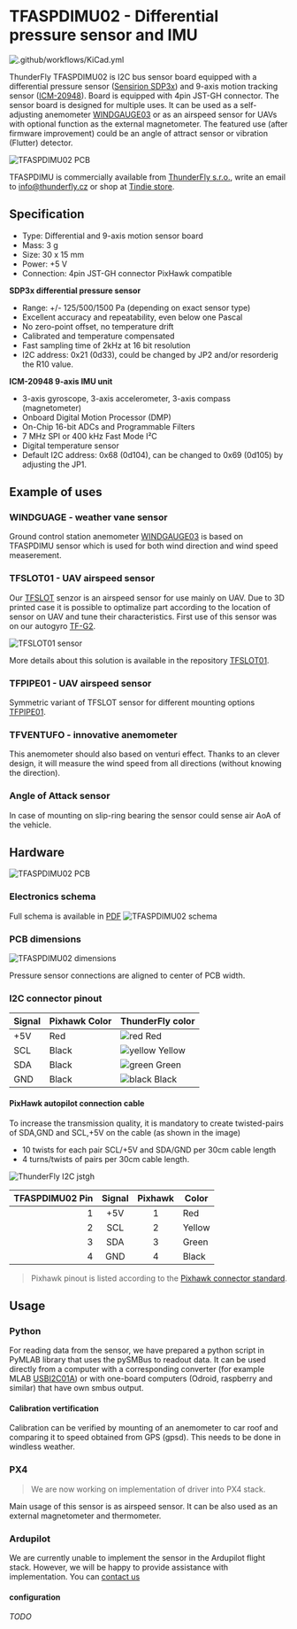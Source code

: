 # TFASPDIMU02 - Differential pressure sensor and IMU

![.github/workflows/KiCad.yml](https://github.com/ThunderFly-aerospace/TFASPDIMU01/workflows/.github/workflows/KiCad.yml/badge.svg)

ThunderFly TFASPDIMU02 is I2C bus sensor board equipped with a differential pressure sensor ([Sensirion SDP3x](https://www.sensirion.com/sdp3x/)) and 9-axis motion tracking sensor ([ICM-20948](https://invensense.tdk.com/products/motion-tracking/9-axis/icm-20948/)). Board is equipped with 4pin JST-GH connector. The sensor board is designed for multiple uses. It can be used as a self-adjusting anemometer [WINDGAUGE03](https://github.com/mlab-modules/WINDGAUGE03) or as an airspeed sensor for UAVs with optional function as the external magnetometer. The featured use (after firmware improvement) could be an angle of attract sensor or vibration (Flutter) detector.

![TFASPDIMU02 PCB](doc/img/TFASPDIMU01_2.jpg)

TFASPDIMU is commercially available from [ThunderFly s.r.o.](https://www.thunderfly.cz/), write an email to info@thunderfly.cz or shop at [Tindie store](https://www.tindie.com/stores/thunderfly/).

## Specification
 * Type: Differential and 9-axis motion sensor board
 * Mass: 3 g
 * Size: 30 x 15 mm
 * Power: +5 V
 * Connection: 4pin JST-GH connector PixHawk compatible

**SDP3x differential pressure sensor**
 * Range: +/- 125/500/1500 Pa (depending on exact sensor type)
 * Excellent accuracy and repeatability, even below one Pascal
 * No zero-point offset, no temperature drift
 * Calibrated and temperature compensated
 * Fast sampling time of 2kHz at 16 bit resolution
 * I2C address: 0x21 (0d33), could be changed by JP2 and/or resorderig the R10 value.

 **ICM-20948 9-axis IMU unit**
 * 3-axis gyroscope, 3-axis accelerometer, 3-axis compass (magnetometer)
 * Onboard Digital Motion Processor (DMP)
 * On-Chip 16-bit ADCs and Programmable Filters
 * 7 MHz SPI or 400 kHz Fast Mode I²C
 * Digital temperature sensor
 * Default I2C address: 0x68 (0d104), can be changed to 0x69 (0d105) by adjusting the JP1.

## Example of uses

### WINDGUAGE - weather vane sensor 

Ground control station anemometer [WINDGAUGE03](https://github.com/mlab-modules/WINDGAUGE03) is based on TFASPDIMU sensor which is used for both wind direction and wind speed measerement. 

### TFSLOT01 - UAV airspeed sensor

Our [TFSLOT](https://github.com/ThunderFly-aerospace/TFSLOT01) senzor is an airspeed sensor for use mainly on UAV. Due to 3D printed case it is possible to optimalize part according to the location of sensor on UAV and tune their characteristics. First use of this sensor was on our autogyro [TF-G2](https://github.com/ThunderFly-aerospace/TF-G2/).

![TFSLOT01 sensor](https://raw.githubusercontent.com/ThunderFly-aerospace/TFSLOT01/TFSLOT01/doc/img/TFSLOT_2.jpg)

More details about this solution is available in the repository [TFSLOT01](https://github.com/ThunderFly-aerospace/TFSLOT01).

### TFPIPE01 - UAV airspeed sensor

Symmetric variant of TFSLOT sensor for different mounting options [TFPIPE01](https://github.com/ThunderFly-aerospace/TFPIPE01).

### TFVENTUFO - innovative anemometer

This anemometer should also based on venturi effect. Thanks to an clever design, it will measure the wind speed from all directions (without knowing the direction).

### Angle of Attack sensor

In case of mounting on slip-ring bearing the sensor could sense air AoA of the vehicle.


## Hardware

![TFASPDIMU02 PCB](doc/img/TFASPDIMU02A_bot_big.png)

### Electronics schema

Full schema is available in [PDF](/hw/sch_pcb/TFASPDIMU02A.pdf)
![TFASPDIMU02 schema](/hw/cam/docs/TFASPDIMU02A_schematic.svg)

### PCB dimensions

![TFASPDIMU02 dimensions](doc/img/TFASPDIMU02A_dimensions.png)

Pressure sensor connections are aligned to center of PCB width.

### I2C connector pinout

|Signal | Pixhawk Color | ThunderFly color |
|--------|------------------|---------------------|
| +5V  | Red             |   ![red](https://user-images.githubusercontent.com/5196729/102204855-ab1c3300-3eca-11eb-8083-646d633e3aef.png) Red                   |
| SCL  | Black          |  ![yellow](https://user-images.githubusercontent.com/5196729/102204908-bc653f80-3eca-11eb-9a1d-a02ea5481c03.png) Yellow                |
| SDA  | Black          |  ![green](https://user-images.githubusercontent.com/5196729/102205114-04846200-3ecb-11eb-8eb8-251c7e564707.png) Green                |
| GND | Black          | ![black](https://user-images.githubusercontent.com/5196729/102204896-b8d1b880-3eca-11eb-8b73-656cac9104e4.png) Black                 |


#### PixHawk autopilot connection cable

To increase the transmission quality, it is mandatory to create twisted-pairs of SDA,GND and SCL,+5V on the cable (as shown in the image)

- 10 twists for each pair  SCL/+5V and SDA/GND per 30cm cable length
- 4 turns/twists of pairs per 30cm cable length.

![ThunderFly I2C jstgh](doc/img/jstgh_i2c.jpg)

| TFASPDIMU02 Pin | Signal | Pixhawk | Color |
| ---------------:|:-----:|:-------:|-------|
|   1             | +5V   |  1      | Red   |
|   2             | SCL   |  2      | Yellow|
|   3             | SDA   |  3      | Green |
|   4             | GND   |  4      | Black |

> Pixhawk pinout is listed according to the [Pixhawk connector standard](https://github.com/pixhawk/Pixhawk-Standards/blob/master/DS-009%20Pixhawk%20Connector%20Standard.pdf).

## Usage

### Python
For reading data from the sensor, we have prepared a python script in PyMLAB library that uses the pySMBus to readout data. It can be used directly from a computer with a corresponding converter (for example MLAB [USBI2C01A](https://wiki.mlab.cz/doku.php?id=cs:usbi2c)) or with one-board computers (Odroid, raspberry and similar) that have own smbus output.

#### Calibration vertification
Calibration can be verified by mounting of an anemometer to car roof and comparing it to speed obtained from GPS (gpsd). This needs to be done in windless weather.

### PX4
> We are now working on implementation of driver into PX4 stack.

Main usage of this sensor is as airspeed sensor. It can be also used as an external magnetometer and thermometer.

### Ardupilot
We are currently unable to implement the sensor in the Ardupilot flight stack. However, we will be happy to provide assistance with implementation. You can [contact us](https://www.thunderfly.cz/contact-us.html)

#### configuration
*TODO*
